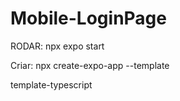 # Mobile-LoginPage

RODAR:
npx expo start

Criar:
npx create-expo-app --template


template-typescript
